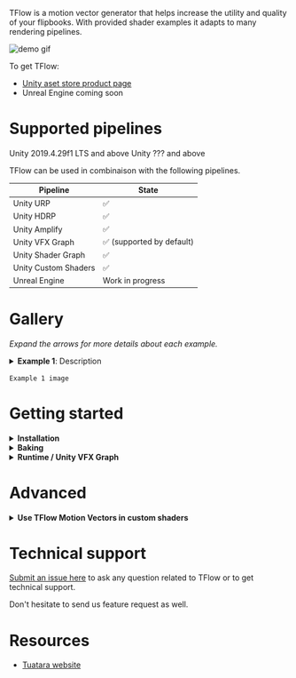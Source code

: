 TFlow is a motion vector generator that helps increase the utility and quality of your flipbooks. With provided shader examples it adapts to many rendering pipelines.

![demo gif](https://i.imgur.com/3512Xj9.gif)

To get TFlow: 
- [Unity aset store product page](missing_link)
- Unreal Engine coming soon

# Supported pipelines

Unity 2019.4.29f1 LTS and above
Unity ??? and above

TFlow can be used in combinaison with the following pipelines.

| Pipeline            | State |
|-------              |-------|
| Unity URP           |  ✅  |
| Unity HDRP          |  ✅  |
| Unity Amplify       |  ✅  |
| Unity VFX Graph     |  ✅  (supported by default) |
| Unity Shader Graph  |  ✅   |
| Unity Custom Shaders  |  ✅   |
| Unreal Engine       |  Work in progress  |

# Gallery

*Expand the arrows for more details about each example.*

<details>
  <summary><strong>Example 1</strong>: Description</summary>
  Example details
</details>

```
Example 1 image
```

# Getting started

<details>
  <summary><strong>Installation</strong></summary>

- Download TFlow package for [Unity](missing_link)
- Import the package in a Unity project
- The tool can be opened from `Window > Tuatara > TFlow`
</details>
<details>
<summary><strong>Baking</strong></summary>

- Open the tool `Window > Tuatara > TFlow`
- Drop your flipbook in and fill in the size
- Check *Loop* if your sequence is supposed to loop

> 💡 The column and row count will be filled automatically if the size is included in the file name like "*COLUMSxROWS*".

![baking_01](img/unity_baking_01.jpg)

- Press *Bake* and *Save As*.

For more informations, check the *Advanced* chapter.
</details>
<details>
  <summary><strong>Runtime / Unity VFX Graph</strong></summary>
  Explain here 
</details>

# Advanced

<details>
  <summary><strong>Use TFlow Motion Vectors in custom shaders</strong></summary>
  WIP
</details>

# Technical support

[Submit an issue here](https://github.com/Tuatara-VFX/TFlow/issues) to ask any question related to TFlow or to get technical support. 

Don't hesitate to send us feature request as well.

# Resources

- [Tuatara website](https://tuataragames.com/)
